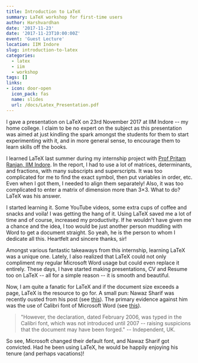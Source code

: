 ```yaml
---
title: Introduction to LaTeX
summary: LaTeX workshop for first-time users
author: Harshvardhan
date: '2017-11-23'
date: '2017-11-23T10:00:00Z'
event: 'Guest Lecture'
location: IIM Indore
slug: introduction-to-latex
categories:
  - latex
  - iim
  - workshop
tags: []
links:
- icon: door-open
  icon_pack: fas
  name: slides
  url: /docs/Latex_Presentation.pdf
---
```


I gave a presentation on LaTeX on 23rd November 2017 at IIM Indore -- my home college. I claim to be no expert on the subject as this presentation was aimed at just kindling the spark amongst the students for them to start experimenting with it, and in more general sense, to encourage them to learn skills off the books.

I learned LaTeX last summer during my internship project with [Prof Pritam Ranjan, IIM Indore](https://sites.google.com/site/drpritamranjan/). In the report, I had to use a lot of matrices, determinants, and fractions, with many subscripts and superscripts. It was too complicated for me to find the exact symbol, then put variables in order, etc. Even when I got them, I needed to align them separately! Also, it was too complicated to enter a matrix of dimension more than 3×3. What to do? LaTeX was his answer.

I started learning it. Some YouTube videos, some extra cups of coffee and snacks and voila! I was getting the hang of it. Using LaTeX saved me a lot of time and of course, increased my productivity. If he wouldn't have given me a chance and the idea, I too would be just another person muddling with Word to get a document straight. So yeah, he is the person to whom I dedicate all this. Heartfelt and sincere thanks, sir!

Amongst various fantastic takeaways from this internship, learning LaTeX was a unique one. Lately, I also realized that LaTeX could not only compliment my regular Microsoft Word usage but could even replace it entirely. These days, I have started making presentations, CV and Resume too on LaTeX -- all for a simple reason -- it is smooth and beautiful.

Now, I am quite a fanatic for LaTeX and if the document size exceeds a page, LaTeX is the resource to go for. A small pun: Nawaz Sharif was recently ousted from his post (see [this](https://www.nytimes.com/2017/10/19/world/asia/pakistan-nawaz-sharif-indicted.html)). The primary evidence against him was the use of Calibri font of Microsoft Word (see [this](https://www.independent.co.uk/news/world/asia/pakistan-calibri-font-microsoft-prime-minister-nawaz-sharif-corruption-maryam-sharif-panama-papers-london-property-a7841381.html)).

> "However, the declaration, dated February 2006, was typed in the Calibri font, which was not introduced until 2007 -- raising suspicions that the document may have been forged." -- Independent, UK.

So see, Microsoft changed their default font, and Nawaz Sharif got convicted. Had he been using LaTeX, he would be happily enjoying his tenure (and perhaps vacations)!
